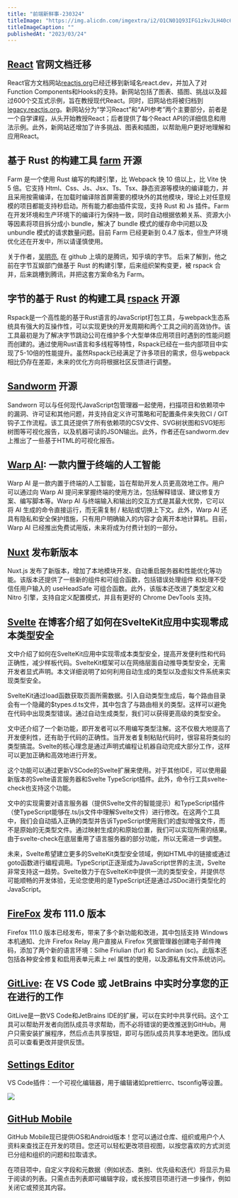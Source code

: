 ```yaml
---
title: "前端新鲜事-230324"
titleImage: "https://img.alicdn.com/imgextra/i2/O1CN01Q93IFG1zkvJLH40c6_!!6000000006753-2-tps-2560-1440.png"
titleImageCaption: ""
publishedAt: "2023/03/24"
---
```



## [React](https://react.dev/) 官网文档迁移

React官方文档网站[reactjs.org](https://reactjs.org/)已经迁移到新域名react.dev，并加入了对Function Components和Hooks的支持。新网站包括了图表、插图、挑战以及超过600个交互式示例，旨在教授现代React。同时，旧网站也将被归档到[legacy.reactjs.org](https://legacy.reactjs.org/)。新网站分为“学习React”和“API参考”两个主要部分，前者是一个自学课程，从头开始教授React；后者提供了每个React API的详细信息和用法示例。此外，新网站还增加了许多挑战、图表和插图，以帮助用户更好地理解和应用React。

## 基于 Rust 的构建工具 [farm](https://github.com/farm-fe/farm) 开源

Farm 是一个使用 Rust 编写的构建引擎，比 Webpack 快 10 倍以上，比 Vite 快 5 倍。它支持 Html、Css、Js、Jsx、Ts、Tsx、静态资源等模块的编译能力，并且采用按需编译，在加载时编译除首屏需要的模块外的其他模块，理论上对任意规模的项目都能支持秒启动。所有能力都由插件实现，支持 Rust 和 Js 插件。Farm 在开发环境和生产环境下的编译行为保持一致，同时自动根据依赖关系、资源大小等因素将项目拆分成小 bundle，解决了 bundle 模式的缓存命中问题以及 unbundle 模式的请求数量问题。目前 Farm 已经更新到 0.4.7 版本，但生产环境优化还在开发中，所以请谨慎使用。

关于作者，[吴明亮](https://github.com/wre232114), 在 github 上填的是腾讯，知乎填的字节。 后来了解到，他之前在字节互娱部门做基于 Rust 的构建引擎，后来组织架构变更，被 rspack 合并，后来跳槽到腾讯，并把这套方案命名为 Farm。

## 字节的基于 Rust 的构建工具 [rspack](https://github.com/web-infra-dev/rspack) 开源

Rspack是一个高性能的基于Rust语言的JavaScript打包工具，与webpack生态系统具有强大的互操作性，可以实现更快的开发周期和两个工具之间的高效协作。该工具最初是为了解决字节跳动公司在维护多个大型单体应用项目时遇到的性能问题而创建的。通过使用Rust语言和多线程等特性，Rspack已经在一些内部项目中实现了5-10倍的性能提升。虽然Rspack已经满足了许多项目的需求，但与webpack相比仍存在差距，未来的优化方向将根据社区反馈进行调整。

## [Sandworm](https://docs.sandworm.dev/) 开源

Sandworn 可以与任何现代JavaScript包管理器一起使用，扫描项目和依赖项中的漏洞、许可证和其他问题，并支持自定义许可策略和可配置条件来失败CI / GIT钩子工作流程。该工具还提供了所有依赖项的CSV文件、SVG树状图和SVG矩形树图等可视化报告，以及机器可读的JSON输出。此外，作者还在sandworm.dev上推出了一些基于HTML的可视化报告。

## [Warp AI](https://www.warp.dev/blog/introducing-warp-ai): 一款内置于终端的人工智能

Warp AI 是一款内置于终端的人工智能，旨在帮助开发人员更高效地工作。用户可以通过向 Warp AI 提问来掌握终端的使用方法，包括解释错误、建议修复方案、编写脚本等。Warp AI 与终端输入和输出的交互方式是其最大优势，它可以将 AI 生成的命令直接运行，而无需复制 / 粘贴或切换上下文。此外，Warp AI 还具有隐私和安全保护措施，只有用户明确输入的内容才会离开本地计算机。目前，Warp AI 已经推出免费试用版，未来将成为付费计划的一部分。

## [Nuxt](https://nuxt.com/blog/v3-3) 发布新版本

Nuxt.js 发布了新版本，增加了本地模块开发、自动重启服务器和性能优化等功能。该版本还提供了一些新的组件和可组合函数，包括错误处理组件 和处理不受信任用户输入的 useHeadSafe 可组合函数。此外，该版本还改进了类型定义和 Nitro 引擎，支持自定义配置模式，并且有更好的 Chrome DevTools 支持。

## [Svelte](https://svelte.dev/blog/zero-config-type-safety) 在博客介绍了如何在SvelteKit应用中实现零成本类型安全

文中介绍了如何在SvelteKit应用中实现零成本类型安全，提高开发便利性和代码正确性，减少样板代码。SvelteKit框架可以在网络层面自动推导类型安全，无需开发者显式声明。本文详细说明了如何利用自动生成的类型以及虚拟文件系统来实现类型安全。

SvelteKit通过load函数获取页面所需数据。引入自动类型生成后，每个路由目录会有一个隐藏的$types.d.ts文件，其中包含了与路由相关的类型。这样可以避免在代码中出现类型错误。通过自动生成类型，我们可以获得更高级的类型安全。

文中还介绍了一个新功能，即开发者可以不用编写类型注解。这不仅极大地提高了开发便利性，还有助于代码的正确性。当开发者复制粘贴代码时，很容易将类似的类型搞混。Svelte的核心理念是通过声明式编程让机器自动完成大部分工作，这样可以更加正确和高效地进行开发。

这个功能可以通过更新VSCode的Svelte扩展来使用。对于其他IDE，可以使用最新版本的Svelte语言服务器和Svelte TypeScript插件。此外，命令行工具svelte-check也支持这个功能。

文中的实现需要对语言服务器（提供Svelte文件的智能提示）和TypeScript插件（使TypeScript能够在.ts/js文件中理解Svelte文件）进行修改。在这两个工具中，我们会自动插入正确的类型并告诉TypeScript使用我们的虚拟增强文件，而不是原始的无类型文件。通过映射生成的和原始位置，我们可以实现所需的结果。由于svelte-check在底层重用了语言服务器的部分功能，所以无需进一步调整。

未来，Svelte希望建立更多的SvelteKit类型安全领域，例如HTML中的链接或通过goto函数进行编程调用。TypeScript正逐渐成为JavaScript世界的主流，Svelte非常支持这一趋势。Svelte致力于在SvelteKit中提供一流的类型安全，并提供尽可能顺畅的开发体验，无论您使用的是TypeScript还是通过JSDoc进行类型化的JavaScript。

## [FireFox](https://www.mozilla.org/en-US/firefox/111.0/releasenotes/) 发布 111.0 版本

Firefox 111.0 版本已经发布，带来了多个新功能和改进，其中包括支持 Windows 本机通知、允许 Firefox Relay 用户直接从 Firefox 凭据管理器创建电子邮件掩码，添加了两个新的语言环境：Silhe Friulian (fur) 和 Sardinian (sc)。此版本还包括各种安全修复和启用表单元素上 rel 属性的使用，以及源私有文件系统访问。

## [GitLive](https://dev.to/gitlive/share-your-work-in-progress-in-real-time-from-vs-code-or-jetbrains-1i5a): 在 VS Code 或 JetBrains 中实时分享您的正在进行的工作

GitLive是一款VS Code和JetBrains IDE的扩展，可以在实时中共享代码。这个工具可以帮助开发者向团队成员寻求帮助，而不必将错误的更改推送到GitHub。用户只需安装扩展程序，然后点击共享按钮，即可与团队成员共享本地更改。团队成员可以查看更改并提供反馈。

## [Settings Editor](https://marketplace.visualstudio.com/items?itemName=liriliri.vscode-settings-editor)

VS Code插件：一个可视化编辑器，用于编辑诸如prettierrc、tsconfig等设置。

![](https://cloud-pic.wpsgo.com/SjdMeUlZOWRmR2Z1cER5QStFZHJtc2hBV052M1J0Q3NFclRJSUtERGJPOVdobGY3S2ZwWHdRclNaeWVPaTM3MDNRRkx4RzRmOFRNMnJIZzBzV2k5UkFGR0dXd2ppRmFiZ2Y3akJmR212WlBhZWRJOFovR2pHdkJEa1pWdVNURjBkcVEyVG5rOU40R0VIekkxVE1OelViT3RSelRORUVmM3l0NkN6U3ZoTHpQSUpXa1pocFU0N3k4eU1tYmF0SlNzcVM5dHpmZzRHS2J5Z0VBWUVGQ2l3SFhDQTdMV3VLNzFXdnc2RFVIeExqOWNMb0RxNGhPWXN2a2ZXeS9xV3RWUDBEbkJYeTlEWS9IZ1NuQ1JTaHkrVGRNPQ==/attach/object/FDHCKBABBI?)

## [GitHub Mobile](https://github.blog/changelog/2023-03-14-projects-on-github-mobile-is-now-generally-available/)

GitHub Mobile现已提供iOS和Android版本！您可以通过仓库、组织或用户个人资料来查找正在开发的项目。您还可以轻松更改项目视图，以按您喜欢的方式浏览已分组和组织的问题和拉取请求。

在项目项中，自定义字段和元数据（例如状态、类别、优先级和迭代）将显示为易于阅读的列表。只需点击列表即可编辑字段，或长按项目项进行进一步操作，例如关闭它或预览其内容。
